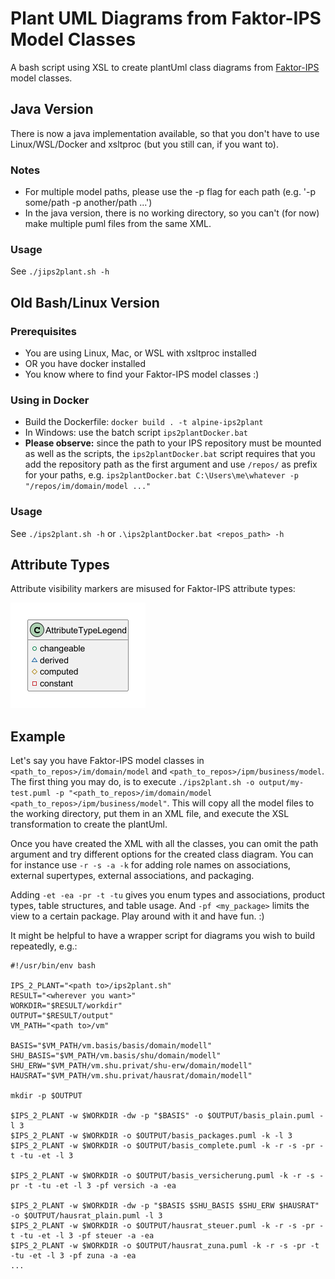 # Plant UML Diagrams from Faktor-IPS Model Classes

A bash script using XSL to create plantUml class diagrams from [Faktor-IPS](https://github.com/faktorips) model classes.

## Java Version

There is now a java implementation available, so that you don't have to use Linux/WSL/Docker and xsltproc 
(but you still can, if you want to). 

### Notes
* For multiple model paths, please use the -p flag for each path (e.g. '-p some/path -p another/path ...')  
* In the java version, there is no working directory, so you can't (for now) make multiple puml files from the same XML.

### Usage
See `./jips2plant.sh -h`

## Old Bash/Linux Version

### Prerequisites
* You are using Linux, Mac, or WSL with xsltproc installed 
* OR you have docker installed
* You know where to find your Faktor-IPS model classes :)

### Using in Docker
* Build the Dockerfile:  `docker build . -t alpine-ips2plant`
* In Windows: use the batch script `ips2plantDocker.bat`
* **Please observe:** since the path to your IPS repository must be mounted as well as the scripts, the `ips2plantDocker.bat` script requires that you add the repository path as the first argument and use `/repos/` as prefix for your paths, e.g. `ips2plantDocker.bat C:\Users\me\whatever -p "/repos/im/domain/model ..."`

### Usage
See `./ips2plant.sh -h` or `.\ips2plantDocker.bat <repos_path> -h`

## Attribute Types
Attribute visibility markers are misused for Faktor-IPS attribute types:

![Attribute Type Legend](docu/attr_type_legend.png)

## Example
Let's say you have Faktor-IPS model classes in `<path_to_repos>/im/domain/model` and `<path_to_repos>/ipm/business/model`.
The first thing you may do, is to execute `./ips2plant.sh -o output/my-test.puml -p "<path_to_repos>/im/domain/model <path_to_repos>/ipm/business/model"`. 
This will copy all the model files to the working directory, put them in an XML file, and execute the XSL transformation to create the plantUml. 

Once you have created the XML with all the classes, you can omit the path argument and try different options for the created class diagram. You can for instance use `-r -s -a -k` for adding role names on associations, external supertypes, external associations, and packaging. 

Adding `-et -ea -pr -t -tu` gives you enum types and associations, product types, table structures, and table usage. And `-pf <my_package>` limits the view to a certain package. Play around with it and have fun. :)

It might be helpful to have a wrapper script for diagrams you wish to build repeatedly, e.g.:
```
#!/usr/bin/env bash

IPS_2_PLANT="<path to>/ips2plant.sh"
RESULT="<wherever you want>"
WORKDIR="$RESULT/workdir"
OUTPUT="$RESULT/output"
VM_PATH="<path to>/vm"

BASIS="$VM_PATH/vm.basis/basis/domain/modell"
SHU_BASIS="$VM_PATH/vm.basis/shu/domain/modell"
SHU_ERW="$VM_PATH/vm.shu.privat/shu-erw/domain/modell"
HAUSRAT="$VM_PATH/vm.shu.privat/hausrat/domain/modell"

mkdir -p $OUTPUT

$IPS_2_PLANT -w $WORKDIR -dw -p "$BASIS" -o $OUTPUT/basis_plain.puml -l 3
$IPS_2_PLANT -w $WORKDIR -o $OUTPUT/basis_packages.puml -k -l 3
$IPS_2_PLANT -w $WORKDIR -o $OUTPUT/basis_complete.puml -k -r -s -pr -t -tu -et -l 3

$IPS_2_PLANT -w $WORKDIR -o $OUTPUT/basis_versicherung.puml -k -r -s -pr -t -tu -et -l 3 -pf versich -a -ea

$IPS_2_PLANT -w $WORKDIR -dw -p "$BASIS $SHU_BASIS $SHU_ERW $HAUSRAT" -o $OUTPUT/hausrat_plain.puml -l 3
$IPS_2_PLANT -w $WORKDIR -o $OUTPUT/hausrat_steuer.puml -k -r -s -pr -t -tu -et -l 3 -pf steuer -a -ea
$IPS_2_PLANT -w $WORKDIR -o $OUTPUT/hausrat_zuna.puml -k -r -s -pr -t -tu -et -l 3 -pf zuna -a -ea
...
```
